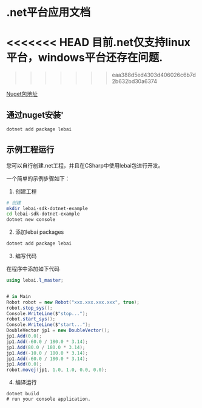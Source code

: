 # .net平台应用文档

<<<<<<< HEAD
**目前.net仅支持linux平台，windows平台还存在问题.**
=======
>>>>>>> eaa388d5ed4303d406026c6b7d2b632bd30a6374

[Nuget包地址](https://www.nuget.org/packages/lebai/)

## 通过nuget安装'

```bash
dotnet add package lebai
```

## 示例工程运行

您可以自行创建.net工程，并且在CSharp中使用lebai包进行开发。

一个简单的示例步骤如下：

1. 创建工程


```bash
# 创建
mkdir lebai-sdk-dotnet-example
cd lebai-sdk-dotnet-example
dotnet new console
```

2. 添加lebai packages

```bash
dotnet add package lebai
```

3. 编写代码


在程序中添加如下代码

```c#
using lebai.l_master;


# in Main
Robot robot = new Robot("xxx.xxx.xxx.xxx", true);
robot.stop_sys();
Console.WriteLine($"stop...");
robot.start_sys();
Console.WriteLine($"start...");
DoubleVector jp1 = new DoubleVector();
jp1.Add(0.0);
jp1.Add(-60.0 / 180.0 * 3.14);
jp1.Add(80.0 / 180.0 * 3.14);
jp1.Add(-10.0 / 180.0 * 3.14);
jp1.Add(-60.0 / 180.0 * 3.14);
jp1.Add(0.0);
robot.movej(jp1, 1.0, 1.0, 0.0, 0.0);
```

4. 编译运行

```
dotnet build
# run your console application.
```



